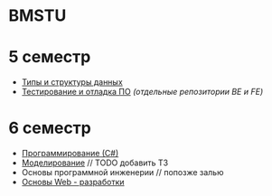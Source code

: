 # BMSTU

# 5 семестр
* [Типы и структуры данных](/tasd)
* [Тестирование и отладка ПО](https://github.com/ImpudentPenguin/antAlgorithm) *(отдельные репозитории BE и FE)*

# 6 семестр
* [Программирование (С#)](/programming_c_sharp)
* [Моделирование](/modeling) // TODO добавить ТЗ
* Основы программной инженерии // попозже залью
* [Основы Web - разработки](/web)
